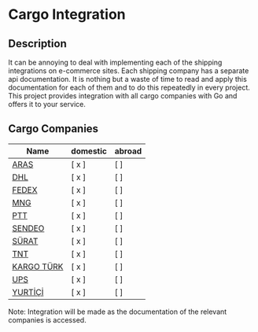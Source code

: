 # Cargo Integration

## Description
It can be annoying to deal with implementing each of the shipping integrations on e-commerce sites. Each shipping company has a separate api documentation. It is nothing but a waste of time to read and apply this documentation for each of them and to do this repeatedly in every project. This project provides integration with all cargo companies with Go and offers it to your service.

## Cargo Companies
| Name                                        | domestic | abroad |
|---------------------------------------------|----------|--------|
| [ARAS](https://www.araskargo.com.tr/)       | [ x ]    | [ ]    |
| [DHL](https://www.dhl.com/)                 | [ x ]    | [ ]    |
| [FEDEX](https://www.fedex.com/)             | [ x ]    | [ ]    |
| [MNG](https://www.mngkargo.com.tr/)         | [ x ]    | [ ]    |
| [PTT](https://gonderitakip.ptt.gov.tr/)     | [ x ]    | [ ]    |
| [SENDEO](https://sendeo.com.tr/)            | [ x ]    | [ ]    |
| [SÜRAT](https://www.suratkargo.com.tr/)     | [ x ]    | [ ]    |
| [TNT](https://www.tnt.com/)                 | [ x ]    | [ ]    |
| [KARGO TÜRK](https://www.kargoturk.com.tr/) | [ x ]    | [ ]    |
| [UPS](https://www.ups.com.tr/)              | [ x ]    | [ ]    |
| [YURTİÇİ](https://www.yurticikargo.com/)    | [ x ]    | [ ]    |


Note: Integration will be made as the documentation of the relevant companies is accessed.